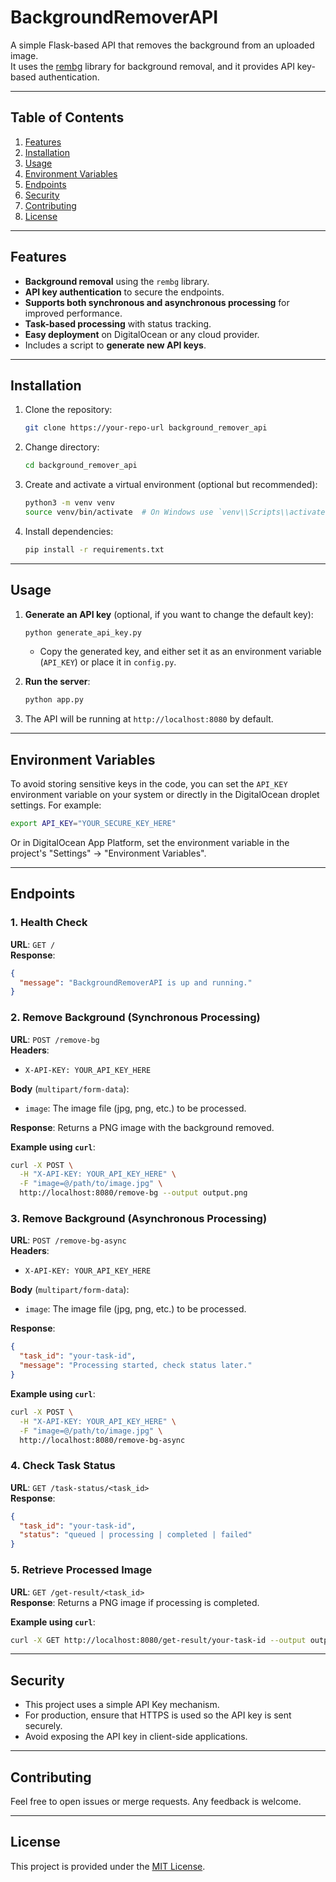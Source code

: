 # BackgroundRemoverAPI

A simple Flask-based API that removes the background from an uploaded image.  
It uses the [rembg](https://github.com/danielgatis/rembg) library for background removal, and it provides API key-based
authentication.

---

## Table of Contents

1. [Features](#features)
2. [Installation](#installation)
3. [Usage](#usage)
4. [Environment Variables](#environment-variables)
5. [Endpoints](#endpoints)
6. [Security](#security)
7. [Contributing](#contributing)
8. [License](#license)

---

## Features

- **Background removal** using the `rembg` library.
- **API key authentication** to secure the endpoints.
- **Supports both synchronous and asynchronous processing** for improved performance.
- **Task-based processing** with status tracking.
- **Easy deployment** on DigitalOcean or any cloud provider.
- Includes a script to **generate new API keys**.

---

## Installation

1. Clone the repository:

   ```bash
   git clone https://your-repo-url background_remover_api
   ```

2. Change directory:

   ```bash
   cd background_remover_api
   ```

3. Create and activate a virtual environment (optional but recommended):

   ```bash
   python3 -m venv venv
   source venv/bin/activate  # On Windows use `venv\\Scripts\\activate`
   ```

4. Install dependencies:

   ```bash
   pip install -r requirements.txt
   ```

---

## Usage

1. **Generate an API key** (optional, if you want to change the default key):

   ```bash
   python generate_api_key.py
   ```

    - Copy the generated key, and either set it as an environment variable (`API_KEY`) or place it in `config.py`.

2. **Run the server**:

   ```bash
   python app.py
   ```

3. The API will be running at `http://localhost:8080` by default.

---

## Environment Variables

To avoid storing sensitive keys in the code, you can set the `API_KEY` environment variable on your system or directly
in the DigitalOcean droplet settings. For example:

```bash
export API_KEY="YOUR_SECURE_KEY_HERE"
```

Or in DigitalOcean App Platform, set the environment variable in the project's "Settings" -> "Environment Variables".

---

## Endpoints

### 1. **Health Check**

**URL**: `GET /`  
**Response**:

```json
{
  "message": "BackgroundRemoverAPI is up and running."
}
```

### 2. **Remove Background (Synchronous Processing)**

**URL**: `POST /remove-bg`  
**Headers**:

- `X-API-KEY: YOUR_API_KEY_HERE`

**Body** (`multipart/form-data`):

- `image`: The image file (jpg, png, etc.) to be processed.

**Response**: Returns a PNG image with the background removed.

**Example using `curl`**:

```bash
curl -X POST \
  -H "X-API-KEY: YOUR_API_KEY_HERE" \
  -F "image=@/path/to/image.jpg" \
  http://localhost:8080/remove-bg --output output.png
```

### 3. **Remove Background (Asynchronous Processing)**

**URL**: `POST /remove-bg-async`  
**Headers**:

- `X-API-KEY: YOUR_API_KEY_HERE`

**Body** (`multipart/form-data`):

- `image`: The image file (jpg, png, etc.) to be processed.

**Response**:

```json
{
  "task_id": "your-task-id",
  "message": "Processing started, check status later."
}
```

**Example using `curl`**:

```bash
curl -X POST \
  -H "X-API-KEY: YOUR_API_KEY_HERE" \
  -F "image=@/path/to/image.jpg" \
  http://localhost:8080/remove-bg-async
```

### 4. **Check Task Status**

**URL**: `GET /task-status/<task_id>`  
**Response**:

```json
{
  "task_id": "your-task-id",
  "status": "queued | processing | completed | failed"
}
```

### 5. **Retrieve Processed Image**

**URL**: `GET /get-result/<task_id>`  
**Response**: Returns a PNG image if processing is completed.

**Example using `curl`**:

```bash
curl -X GET http://localhost:8080/get-result/your-task-id --output output.png
```

---

## Security

- This project uses a simple API Key mechanism.
- For production, ensure that HTTPS is used so the API key is sent securely.
- Avoid exposing the API key in client-side applications.

---

## Contributing

Feel free to open issues or merge requests. Any feedback is welcome.

---

## License

This project is provided under the [MIT License](https://opensource.org/licenses/MIT).
